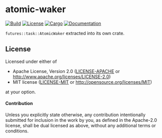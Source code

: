 # atomic-waker

[![Build](https://github.com/smol-rs/atomic-waker/actions/workflows/ci.yml/badge.svg)](
https://github.com/smol-rs/atomic-waker/actions)
[![License](https://img.shields.io/badge/license-Apache--2.0_OR_MIT-blue.svg)](
https://github.com/smol-rs/atomic-waker)
[![Cargo](https://img.shields.io/crates/v/atomic-waker.svg)](
https://crates.io/crates/atomic-waker)
[![Documentation](https://docs.rs/atomic-waker/badge.svg)](
https://docs.rs/atomic-waker)

`futures::task::AtomicWaker` extracted into its own crate.

## License

Licensed under either of

 * Apache License, Version 2.0 ([LICENSE-APACHE](LICENSE-APACHE) or http://www.apache.org/licenses/LICENSE-2.0)
 * MIT license ([LICENSE-MIT](LICENSE-MIT) or http://opensource.org/licenses/MIT)

at your option.

#### Contribution

Unless you explicitly state otherwise, any contribution intentionally submitted
for inclusion in the work by you, as defined in the Apache-2.0 license, shall be
dual licensed as above, without any additional terms or conditions.

